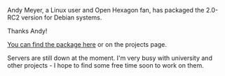 Andy Meyer, a Linux user and Open Hexagon fan, has packaged the 2.0-RC2 version for Debian systems.

Thanks Andy! 

[You can find the package here](http://vittorioromeo.info/Misc/Temp/OpenHexagon2.0-RC2.deb) or on the projects page. 

Servers are still down at the moment. I'm very busy with university and other projects - I hope to find some free time soon to work on them.

